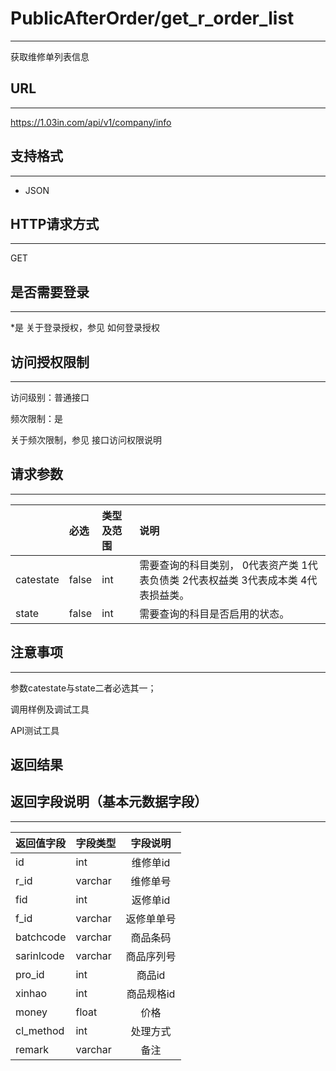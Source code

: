 # PublicAfterOrder/get_r_order_list
----
获取维修单列表信息
## URL
----
https://1.03in.com/api/v1/company/info
## 支持格式
----
* JSON
## HTTP请求方式
----
GET
## 是否需要登录
----
*是
关于登录授权，参见 如何登录授权
## 访问授权限制
----
访问级别：普通接口

频次限制：是

关于频次限制，参见 接口访问权限说明

## 请求参数
----
|| 	必选	|类型及范围	|说明|
|:---|:--|:--|:--|
|catestate  |false|	int|	需要查询的科目类别， 0代表资产类 1代表负债类 2代表权益类 3代表成本类 4代表损益类。|
|state	|false	|int|	需要查询的科目是否启用的状态。|

## 注意事项
----
参数catestate与state二者必选其一；



调用样例及调试工具


API测试工具

返回结果
----

## 返回字段说明（基本元数据字段）
----

|返回值字段 |	字段类型	| 字段说明|
|:--|:------|:------------------------:|
|id	|	int|	        维修单id|	
|r_id|	        varchar|	维修单号|
|fid	|	int|	        返修单id|	
|f_id|	varchar|	        返修单单号|
|batchcode|        varchar|        商品条码|
|sarinlcode	|	varchar	|   商品序列号|
|pro_id|	int|	商品id|
|xinhao|	int|	        商品规格id|
|money	|	float|	         价格|
|cl_method|	int|	        处理方式|
|remark|		varchar|	         备注|
